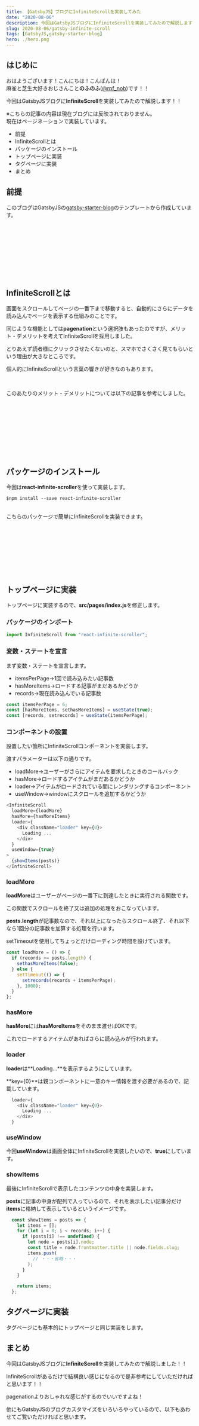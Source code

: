 ```yaml
---
title: 【GatsbyJS】ブログにInfiniteScrollを実装してみた
date: "2020-08-06"
description: 今回はGatsbyJSブログにInfiniteScrollを実装してみたので解説します！！
slug: 2020-08-06/gatsby-infinite-scroll
tags: [GatsbyJS,gatsby-starter-blog]
hero: ./hero.png
---
```


## はじめに 

おはようございます！こんにちは！こんばんは！<br>
麻雀と芝生大好きおじさんこと**のふのふ**([@rpf_nob](https://twitter.com/rpf_nob))です！！

今回はGatsbyJSブログに**InfiniteScroll**を実装してみたので解説します！！

※こちらの記事の内容は現在ブログには反映されておりません。  
現在はページネーションで実装しています。


* 前提
* InfiniteScrollとは
* パッケージのインストール
* トップページに実装
* タグページに実装
* まとめ

## 前提

このブログはGatsbyJSの[gatsby-starter-blog](https://www.gatsbyjs.org/starters/gatsbyjs/gatsby-starter-blog/)のテンプレートから作成しています。

<div class="iframely-embed"><div class="iframely-responsive" style="height: 140px; padding-bottom: 0;"><a href="https://www.gatsbyjs.org/starters/gatsbyjs/gatsby-starter-blog/" data-iframely-url="//cdn.iframe.ly/qjUJkBu?iframe=card-small"></a></div></div>


## InfiniteScrollとは

画面をスクロールしてページの一番下まで移動すると、自動的にさらにデータを読み込んでページを表示する仕組みのことです。

同じような機能としては**pagenation**という選択肢もあったのですが、メリット・デメリットを考えてInfiniteScrollを採用しました。

とりあえず読者様にクリックさせたくないのと、スマホでさくさく見てもらいという理由が大きなところです。

個人的にInfiniteScrollという言葉の響きが好きなのもあります。

<br>

このあたりのメリット・デメリットについては以下の記事を参考にしました。

<div class="iframely-embed"><div class="iframely-responsive" style="height: 140px; padding-bottom: 0;"><a href="https://uxmilk.jp/50150" data-iframely-url="//cdn.iframe.ly/jtpf2xi?iframe=card-small"></a></div></div>

## パッケージのインストール

今回は**react-infinite-scroller**を使って実装します。

```
$npm install --save react-infinite-scroller
```

<br>
こちらのパッケージで簡単にInfiniteScrollを実装できます。

<div class="iframely-embed"><div class="iframely-responsive" style="height: 140px; padding-bottom: 0;"><a href="https://github.com/danbovey/react-infinite-scroller" data-iframely-url="//cdn.iframe.ly/BRF49Ld"></a></div></div>


## トップページに実装

トップページに実装するので、**src/pages/index.js**を修正します。

### パッケージのインポート

```js:title=src/pages/index.js
import InfiniteScroll from "react-infinite-scroller";
```

### 変数・ステートを宣言

まず変数・ステートを宣言します。

* itemsPerPage→1回で読み込みたい記事数
* hasMoreItems→ロードする記事がまだあるかどうか
* records→現在読み込んでいる記事数

```js:title=src/pages/index.js
const itemsPerPage = 6;
const [hasMoreItems, sethasMoreItems] = useState(true);
const [records, setrecords] = useState(itemsPerPage);
```

### コンポーネントの設置

設置したい箇所にInfiniteScrollコンポーネントを実装します。

渡すパラメーターは以下の通りです。

* loadMore→ユーザーがさらにアイテムを要求したときのコールバック
* hasMore→ロードするアイテムがまだあるかどうか
* loader→アイテムがロードされている間にレンダリングするコンポーネント
* useWindow→windowにスクロールを追加するかどうか

```js:title=src/pages/index.js
<InfiniteScroll
  loadMore={loadMore}
  hasMore={hasMoreItems}
  loader={
    <div className="loader" key={0}>
      Loading ...
    </div>
  }
  useWindow={true}
>
  {showItems(posts)}
</InfiniteScroll>
```

### loadMore

**loadMore**はユーザーがページの一番下に到達したときに実行される関数です。

この関数でスクロールを終了又は追加の処理をおこなっています。

**posts.length**が記事数なので、それ以上になったらスクロール終了、それ以下なら1回分の記事数を加算する処理を行います。

setTimeoutを使用してちょっとだけローディング時間を設けています。

```js:title=src/pages/index.js
const loadMore = () => {
  if (records >= posts.length) {
    sethasMoreItems(false);
  } else {
    setTimeout(() => {
      setrecords(records + itemsPerPage);
    }, 1000);
  }
};
```

### hasMore

**hasMore**には**hasMoreItems**をそのまま渡せばOKです。

これでロードするアイテムがあればさらに読み込みが行われます。

### loader

**loader**は**Loading...**を表示するようにしています。

**key={0}**は親コンポーネントに一意のキー情報を渡す必要があるので、記載しています。

```js:title=src/pages/index.js
  loader={
    <div className="loader" key={0}>
      Loading ...
    </div>
  }
```

### useWindow

今回**useWindow**は画面全体にInfiniteScrollを実装したいので、**true**にしています。

### showItems

最後にInfiniteScrollで表示したコンテンツの中身を実装します。

**posts**に記事の中身が配列で入っているので、それを表示したい記事分だけ**items**に格納して表示しているというイメージです。

```js:title=src/pages/index.js
  const showItems = posts => {
    let items = [];
    for (let i = 0; i < records; i++) {
      if (posts[i] !== undefined) {
        let node = posts[i].node;
        const title = node.frontmatter.title || node.fields.slug;
        items.push(
          // ・・・省略・・・
        );
      }
    }

    return items;
  };
```

## タグページに実装

タグページにも基本的にトップページと同じ実装をします。

## まとめ

今回はGatsbyJSブログに**InfiniteScroll**を実装してみたので解説しました！！

InfiniteScrollがあるだけで結構良い感じになるので是非参考にしていただければと思います！！

pagenationよりおしゃれな感じがするのでいいですよね！

他にもGatsbyJSのブログカスタマイズをいろいろやっているので、以下もあわせてご覧いただければと思います。

<div class="iframely-embed"><div class="iframely-responsive" style="height: 140px; padding-bottom: 0;"><a href="https://rpf-noblog.com/tags/gatsby-js/" data-iframely-url="//cdn.iframe.ly/5j7eIPT"></a></div></div>


<br>
<br>

最後まで見ていただきありがとうございます！！  
この記事が良かったと思ったらSHAREしていただけると泣いて喜びます🤣


